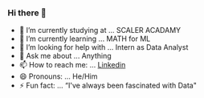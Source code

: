 ### Hi there 👋


- 🔭 I’m currently studying at ... SCALER ACADAMY
- 🌱 I’m currently learning ... MATH for ML
- 🤔 I’m looking for help with ... Intern as Data Analyst
- 💬 Ask me about ... Anything
- 📫 How to reach me: ... [Linkedin](www.linkedin.com/in/john-abraham0970)
- 😄 Pronouns: ... He/Him
- ⚡ Fun fact: ... “I've always been fascinated with Data"

